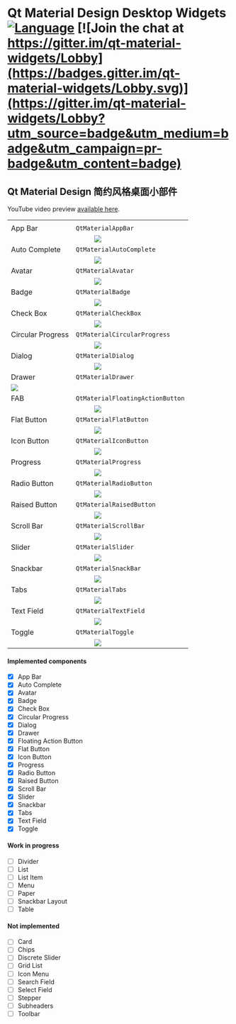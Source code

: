 # Qt Material Design Desktop Widgets [![Language](https://img.shields.io/badge/language-c++-brightgreen.svg)]() [![Join the chat at https://gitter.im/qt-material-widgets/Lobby](https://badges.gitter.im/qt-material-widgets/Lobby.svg)](https://gitter.im/qt-material-widgets/Lobby?utm_source=badge&utm_medium=badge&utm_campaign=pr-badge&utm_content=badge)
## Qt Material Design 简约风格桌面小部件
YouTube video preview [available here](http://www.youtube.com/watch?v=21UMeNVBPU4).

<table>
  <tbody>
    <tr>
      <td colspan="2" align="center"></td>
    </tr>
    <tr>
      <td>
        App Bar
      </td>
      <td>
        <code>QtMaterialAppBar</code>
      </td>
    </tr>
    <tr>
      <td colspan="2" align="center">
        <img src="gifs/appbar.gif" />
      </td>
    </tr>
    <tr>
      <td>
        Auto Complete
      </td>
      <td>
        <code>QtMaterialAutoComplete</code>
      </td>
    </tr>
    <tr>
      <td colspan="2" align="center">
        <img src="gifs/autocomplete.gif" />
      </td>
    </tr>
    <tr>
      <td>
        Avatar
      </td>
      <td>
        <code>QtMaterialAvatar</code>
      </td>
    </tr>
    <tr>
      <td colspan="2" align="center">
        <img src="gifs/avatar.gif" />
      </td>
    </tr>
    <tr>
      <td>
        Badge
      </td>
      <td>
        <code>QtMaterialBadge</code>
      </td>
    </tr>
    <tr>
      <td colspan="2" align="center">
        <img src="gifs/badge.gif" />
      </td>
    </tr>
    <tr>
      <td>
        Check Box
      </td>
      <td>
        <code>QtMaterialCheckBox</code>
      </td>
    </tr>
    <tr>
      <td colspan="2" align="center">
        <img src="gifs/checkbox.gif" />
      </td>
    </tr>
    <tr>
      <td>
        Circular Progress
      </td>
      <td>
        <code>QtMaterialCircularProgress</code>
      </td>
    </tr>
    <tr>
      <td colspan="2" align="center">
        <img src="gifs/circularprogress.gif" />
      </td>
    </tr>
    <tr>
      <td>
        Dialog
      </td>
      <td>
        <code>QtMaterialDialog</code>
      </td>
    </tr>
    <tr>
      <td colspan="2" align="center">
        <img src="gifs/dialog.gif" />
      </td>
    </tr>
    <tr>
      <td>
        Drawer
      </td>
      <td>
        <code>QtMaterialDrawer</code>
      </td>
    </tr>
    <tr>
      <td colspan="2">
        <img src="gifs/drawer.gif" />
      </td>
    </tr>
    <tr>
      <td>
        FAB
      </td>
      <td>
        <code>QtMaterialFloatingActionButton</code>
      </td>
    </tr>
    <tr>
      <td colspan="2" align="center">
        <img src="gifs/fab.gif" />
      </td>
    </tr>
    <tr>
      <td>
        Flat Button
      </td>
      <td>
        <code>QtMaterialFlatButton</code>
      </td>
    </tr>
    <tr>
      <td colspan="2" align="center">
        <img src="gifs/flatbutton.gif" />
      </td>
    </tr>
    <tr>
      <td>
        Icon Button
      </td>
      <td>
        <code>QtMaterialIconButton</code>
      </td>
    </tr>
    <tr>
      <td colspan="2" align="center">
        <img src="gifs/iconbutton.gif" />
      </td>
    </tr>
    <tr>
      <td>
        Progress
      </td>
      <td>
        <code>QtMaterialProgress</code>
      </td>
    </tr>
    <tr>
      <td colspan="2" align="center">
        <img src="gifs/progress.gif" />
      </td>
    </tr>
    <tr>
      <td>
        Radio Button
      </td>
      <td>
        <code>QtMaterialRadioButton</code>
      </td>
    </tr>
    <tr>
      <td colspan="2" align="center">
        <img src="gifs/radiobutton.gif" />
      </td>
    </tr>
    <tr>
      <td>
        Raised Button
      </td>
      <td>
        <code>QtMaterialRaisedButton</code>
      </td>
    </tr>
    <tr>
      <td colspan="2" align="center">
        <img src="gifs/raisedbutton.gif" />
      </td>
    </tr>
    <tr>
      <td>
        Scroll Bar
      </td>
      <td>
        <code>QtMaterialScrollBar</code>
      </td>
    </tr>
    <tr>
      <td colspan="2" align="center">
        <img src="gifs/scrollbar.gif" />
      </td>
    </tr>
    <tr>
      <td>
        Slider
      </td>
      <td>
        <code>QtMaterialSlider</code>
      </td>
    </tr>
    <tr>
      <td colspan="2" align="center">
        <img src="gifs/slider.gif" />
      </td>
    </tr>
    <tr>
      <td>
        Snackbar
      </td>
      <td>
        <code>QtMaterialSnackBar</code>
      </td>
    </tr>
    <tr>
      <td colspan="2" align="center">
        <img src="gifs/snackbar.gif" />
      </td>
    </tr>
    <tr>
      <td>
        Tabs
      </td>
      <td>
        <code>QtMaterialTabs</code>
      </td>
    </tr>
    <tr>
      <td colspan="2" align="center">
        <img src="gifs/tabs.gif" />
      </td>
    </tr>
    <tr>
      <td>
        Text Field
      </td>
      <td>
        <code>QtMaterialTextField</code>
      </td>
    </tr>
    <tr>
      <td colspan="2" align="center">
        <img src="gifs/textfield.gif" />
      </td>
    </tr>
    <tr>
      <td>
        Toggle
      </td>
      <td>
        <code>QtMaterialToggle</code>
      </td>
    </tr>
    <tr>
      <td colspan="2" align="center">
        <img src="gifs/toggle.gif" />
      </td>
    </tr>
  </tbody>
</table>

#### Implemented components

- [x] App Bar
- [x] Auto Complete
- [x] Avatar
- [x] Badge
- [x] Check Box
- [x] Circular Progress
- [x] Dialog
- [x] Drawer
- [x] Floating Action Button
- [x] Flat Button
- [x] Icon Button
- [x] Progress
- [x] Radio Button
- [x] Raised Button
- [x] Scroll Bar
- [x] Slider
- [x] Snackbar
- [x] Tabs
- [x] Text Field
- [x] Toggle

#### Work in progress

- [ ] Divider
- [ ] List
- [ ] List Item
- [ ] Menu
- [ ] Paper
- [ ] Snackbar Layout
- [ ] Table

#### Not implemented 

- [ ] Card
- [ ] Chips
- [ ] Discrete Slider
- [ ] Grid List
- [ ] Icon Menu
- [ ] Search Field
- [ ] Select Field
- [ ] Stepper
- [ ] Subheaders
- [ ] Toolbar
